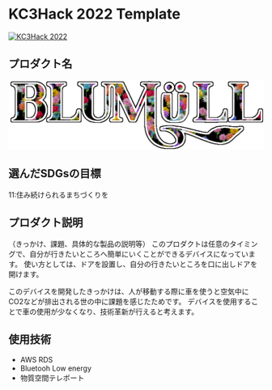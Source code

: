 # KC3Hack 2022 Template

[![KC3Hack 2022](https://kc3.me/hack/wp-content/uploads/2022/01/kc3hack2022ogp@2x.png)](https://kc3.me/hack)

## プロダクト名
![ロゴ](static/logo/220_20220326204201.png) 

## 選んだSDGsの目標
11:住み続けられるまちづくりを

## プロダクト説明
（きっかけ、課題、具体的な製品の説明等）
このプロダクトは任意のタイミングで、自分が行きたいところへ簡単にいくことができるデバイスになっています。
使い方としては、ドアを設置し、自分の行きたいところを口に出しドアを開けます。

このデバイスを開発したきっかけは、人が移動する際に車を使うと空気中にCO2などが排出される世の中に課題を感じたためです。
デバイスを使用することで車の使用が少なくなり、技術革新が行えると考えます。

## 使用技術
- AWS RDS
- Bluetooh Low energy
- 物質空間テレポート

